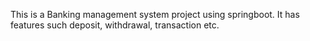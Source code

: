 This is a Banking management system project using springboot.
It has features such deposit, withdrawal, transaction etc.
